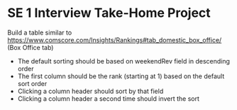  # SE 1 Interview Take-Home Project
 
 Build a table similar to https://www.comscore.com/Insights/Rankings#tab_domestic_box_office/ (Box Office tab) 
  
 * The default sorting should be based on weekendRev field in descending order
 * The first column should be the rank (starting at 1) based on the default sort order
 * Clicking a column header should sort by that field
 * Clicking a column header a second time should invert the sort
